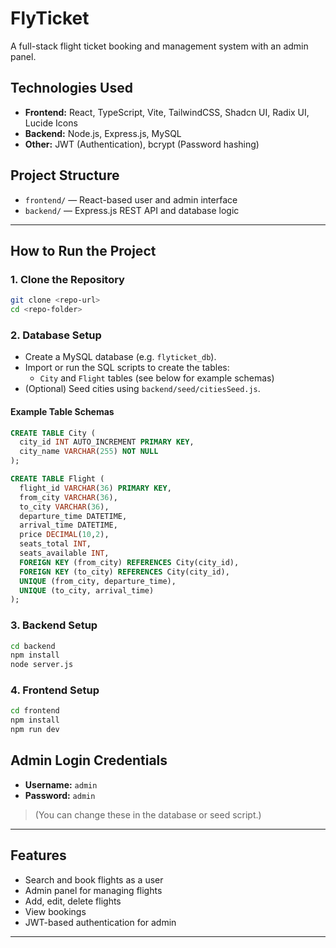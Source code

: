 # FlyTicket

A full-stack flight ticket booking and management system with an admin panel.

## Technologies Used

- **Frontend:** React, TypeScript, Vite, TailwindCSS, Shadcn UI, Radix UI, Lucide Icons
- **Backend:** Node.js, Express.js, MySQL
- **Other:** JWT (Authentication), bcrypt (Password hashing)

## Project Structure

- `frontend/` — React-based user and admin interface
- `backend/` — Express.js REST API and database logic

---

## How to Run the Project

### 1. Clone the Repository
```bash
git clone <repo-url>
cd <repo-folder>
```

### 2. Database Setup
- Create a MySQL database (e.g. `flyticket_db`).
- Import or run the SQL scripts to create the tables:
  - `City` and `Flight` tables (see below for example schemas)
- (Optional) Seed cities using `backend/seed/citiesSeed.js`.

#### Example Table Schemas
```sql
CREATE TABLE City (
  city_id INT AUTO_INCREMENT PRIMARY KEY,
  city_name VARCHAR(255) NOT NULL
);

CREATE TABLE Flight (
  flight_id VARCHAR(36) PRIMARY KEY,
  from_city VARCHAR(36),
  to_city VARCHAR(36),
  departure_time DATETIME,
  arrival_time DATETIME,
  price DECIMAL(10,2),
  seats_total INT,
  seats_available INT,
  FOREIGN KEY (from_city) REFERENCES City(city_id),
  FOREIGN KEY (to_city) REFERENCES City(city_id),
  UNIQUE (from_city, departure_time),
  UNIQUE (to_city, arrival_time)
);
```

### 3. Backend Setup
```bash
cd backend
npm install
node server.js
```

### 4. Frontend Setup
```bash
cd frontend
npm install
npm run dev
```

## Admin Login Credentials

- **Username:** `admin`
- **Password:** `admin`

> (You can change these in the database or seed script.)

---

## Features
- Search and book flights as a user
- Admin panel for managing flights
- Add, edit, delete flights
- View bookings
- JWT-based authentication for admin

---


